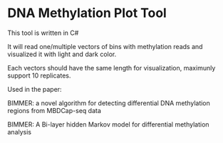 DNA Methylation Plot Tool
=====================================
This tool is written in C#

It will read one/multiple vectors of bins with methylation reads and visualized it with light and dark color.

Each vectors should have the same length for visualization, maximunly support 10 replicates.

Used in the paper:

BIMMER: a novel algorithm for detecting differential DNA methylation regions from MBDCap-seq data

BIMMER: A Bi-layer hidden Markov model for differential methylation analysis

